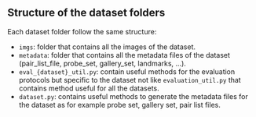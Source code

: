 ## Structure of the dataset folders
Each dataset folder follow the same structure:
- `imgs`: folder that contains all the images of the dataset.
- `metadata`: folder that contains all the metadata files of the dataset (pair_list_file, probe_set, gallery_set, landmarks, ...).
- `eval_{dataset}_util.py`: contain useful methods for the evaluation protocols but specific to the dataset not like `evaluation_util.py` that contains method useful for all the datasets.
- `dataset.py`: contains useful methods to generate the metadata files for the dataset as for example probe set, gallery set, pair list files.
